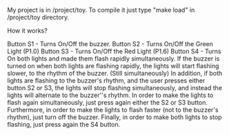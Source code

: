 My project is in /project/toy.
To compile it just type "make load" in /project/toy directory.

How it works?

Button S1 - Turns On/Off the buzzer.
Button S2 - Turns On/Off the Green Light (P1.0)
Button S3 - Turns On/Off the Red Light (P1.6)
Button S4 - Turns On both lights and made them flash rapidly simultaneously.
            If the buzzer is turned on when both lights are flashing rapidly, the lights will start flashing slower, to the rhythm of the buzzer. (Still simultaneously)
            In addition, if both lights are flashing to the buzzer's rhythm, and the user presses either button S2 or S3, the lights will stop flashing simultaneously, and instead the lights will alternate to the buzzer''s rhythm. In order to make the lights to flash again simultaneously, just press again either the S2 or S3 button.
            Furthermore, in order to make the lights to flash faster (not to the buzzer's rhythm), just turn off the buzzer.
            Finally, in order to make both lights to stop flashing, just press again the S4 button.